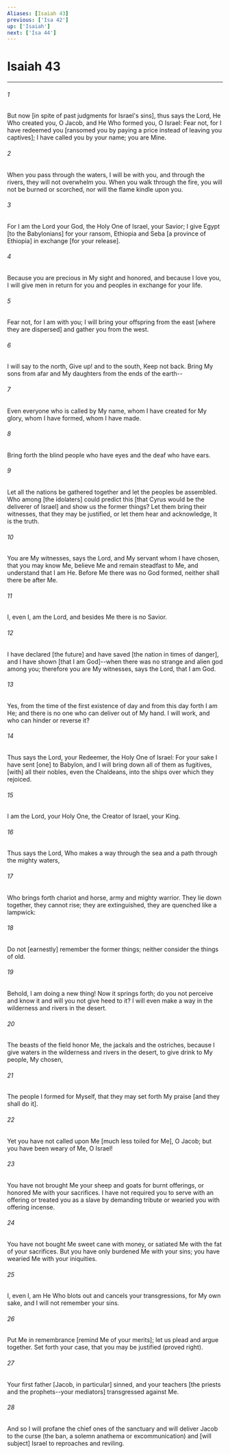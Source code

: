 ```yaml
---
Aliases: [Isaiah 43]
previous: ['Isa 42']
up: ['Isaiah']
next: ['Isa 44']
---
```

# Isaiah 43

***


###### 1 


But now [in spite of past judgments for Israel's sins], thus says the Lord, He Who created you, O Jacob, and He Who formed you, O Israel: Fear not, for I have redeemed you [ransomed you by paying a price instead of leaving you captives]; I have called you by your name; you are Mine. 


###### 2 


When you pass through the waters, I will be with you, and through the rivers, they will not overwhelm you. When you walk through the fire, you will not be burned or scorched, nor will the flame kindle upon you. 


###### 3 


For I am the Lord your God, the Holy One of Israel, your Savior; I give Egypt [to the Babylonians] for your ransom, Ethiopia and Seba [a province of Ethiopia] in exchange [for your release]. 


###### 4 


Because you are precious in My sight and honored, and because I love you, I will give men in return for you and peoples in exchange for your life. 


###### 5 


Fear not, for I am with you; I will bring your offspring from the east [where they are dispersed] and gather you from the west. 


###### 6 


I will say to the north, Give up! and to the south, Keep not back. Bring My sons from afar and My daughters from the ends of the earth-- 


###### 7 


Even everyone who is called by My name, whom I have created for My glory, whom I have formed, whom I have made. 


###### 8 


Bring forth the blind people who have eyes and the deaf who have ears. 


###### 9 


Let all the nations be gathered together and let the peoples be assembled. Who among [the idolaters] could predict this [that Cyrus would be the deliverer of Israel] and show us the former things? Let them bring their witnesses, that they may be justified, or let them hear and acknowledge, It is the truth. 


###### 10 


You are My witnesses, says the Lord, and My servant whom I have chosen, that you may know Me, believe Me and remain steadfast to Me, and understand that I am He. Before Me there was no God formed, neither shall there be after Me. 


###### 11 


I, even I, am the Lord, and besides Me there is no Savior. 


###### 12 


I have declared [the future] and have saved [the nation in times of danger], and I have shown [that I am God]--when there was no strange and alien god among you; therefore you are My witnesses, says the Lord, that I am God. 


###### 13 


Yes, from the time of the first existence of day and from this day forth I am He; and there is no one who can deliver out of My hand. I will work, and who can hinder or reverse it? 


###### 14 


Thus says the Lord, your Redeemer, the Holy One of Israel: For your sake I have sent [one] to Babylon, and I will bring down all of them as fugitives, [with] all their nobles, even the Chaldeans, into the ships over which they rejoiced. 


###### 15 


I am the Lord, your Holy One, the Creator of Israel, your King. 


###### 16 


Thus says the Lord, Who makes a way through the sea and a path through the mighty waters, 


###### 17 


Who brings forth chariot and horse, army and mighty warrior. They lie down together, they cannot rise; they are extinguished, they are quenched like a lampwick: 


###### 18 


Do not [earnestly] remember the former things; neither consider the things of old. 


###### 19 


Behold, I am doing a new thing! Now it springs forth; do you not perceive and know it and will you not give heed to it? I will even make a way in the wilderness and rivers in the desert. 


###### 20 


The beasts of the field honor Me, the jackals and the ostriches, because I give waters in the wilderness and rivers in the desert, to give drink to My people, My chosen, 


###### 21 


The people I formed for Myself, that they may set forth My praise [and they shall do it]. 


###### 22 


Yet you have not called upon Me [much less toiled for Me], O Jacob; but you have been weary of Me, O Israel! 


###### 23 


You have not brought Me your sheep and goats for burnt offerings, or honored Me with your sacrifices. I have not required you to serve with an offering or treated you as a slave by demanding tribute or wearied you with offering incense. 


###### 24 


You have not bought Me sweet cane with money, or satiated Me with the fat of your sacrifices. But you have only burdened Me with your sins; you have wearied Me with your iniquities. 


###### 25 


I, even I, am He Who blots out and cancels your transgressions, for My own sake, and I will not remember your sins. 


###### 26 


Put Me in remembrance [remind Me of your merits]; let us plead and argue together. Set forth your case, that you may be justified (proved right). 


###### 27 


Your first father [Jacob, in particular] sinned, and your teachers [the priests and the prophets--your mediators] transgressed against Me. 


###### 28 


And so I will profane the chief ones of the sanctuary and will deliver Jacob to the curse (the ban, a solemn anathema or excommunication) and [will subject] Israel to reproaches and reviling.
